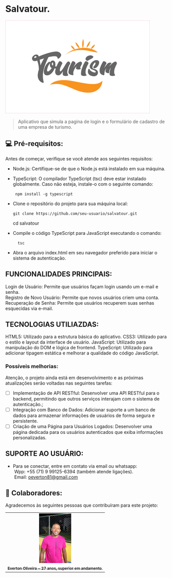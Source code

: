 # Salvatour.

<img src="img/turismo.jpg" alt="imagem do Elevador lacerda">

> Aplicativo que simula a pagina de login e o formulário de cadastro de uma empresa de turismo.

## 💻 Pré-requisitos:

Antes de começar, verifique se você atende aos seguintes requisitos:
* Node.js: Certifique-se de que o Node.js está instalado em sua máquina.

* TypeScript: O compilador TypeScript (tsc) deve estar instalado globalmente. Caso não esteja, instale-o com o seguinte comando:
    ```
     npm install -g typescript
    ```
* Clone o repositório do projeto para sua máquina local:
    ```
    git clone https://github.com/seu-usuario/salvatour.git
    ```
     cd salvatour
* Compile o código TypeScript para JavaScript executando o comando:
    ```
      tsc
    ```
* Abra o arquivo index.html em seu navegador preferido para iniciar o sistema de autenticação.

## FUNCIONALIDADES PRINCIPAIS:

Login de Usuário: Permite que usuários façam login usando um e-mail e senha.</br>
Registro de Novo Usuário: Permite que novos usuários criem uma conta.
Recuperação de Senha: Permite que usuários recuperem suas senhas esquecidas via e-mail.

## TECNOLOGIAS UTILIAZDAS:

HTML5: Utilizado para a estrutura básica do aplicativo.
CSS3: Utilizado para o estilo e layout da interface de usuário.
JavaScript: Utilizado para manipulação do DOM e lógica de frontend.
TypeScript: Utilizado para adicionar tipagem estática e melhorar a qualidade do código JavaScript.

### Possíveis melhorias:

Atenção, o projeto ainda está em desenvolvimento e as próximas atualizações serão voltadas nas seguintes tarefas:

- [ ] Implementação de API RESTful: Desenvolver uma API RESTful para o backend, permitindo que outros serviços interajam com o sistema de autenticação.;
- [ ] Integração com Banco de Dados: Adicionar suporte a um banco de dados para armazenar informações de usuários de forma segura e persistente.
- [ ] Criação de uma Página para Usuários Logados: Desenvolver uma página dedicada para os usuários autenticados que exiba informações personalizadas.

## SUPORTE AO USUÁRIO:
- Para se conectar, entre em contato via email ou whatsapp:<br>
   &nbsp;Wpp: +55 (71) 9 99125-6394 (também atende ligações).<br>
    &nbsp;Email: oeverton81@gmail.com

## 🤝 Colaboradores:

Agradecemos às seguintes pessoas que contribuíram para este projeto:

<table>
  <tr>
    <td align="center">
      <a href="https://www.linkedin.com/in/everton-oliveira-b02a85150/">
        <img src="img/everton.jpeg" width="100px;" alt="Foto de Everton Oliveira"/><br>
        <sub>
          <b>Everton Oliveira - 27 anos, superior em andamento.</b>
        </sub>
      </a>
    </td>
  </tr>
</table>